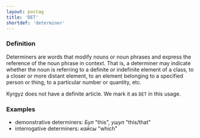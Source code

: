```yaml
---
layout: postag
title: 'DET'
shortdef: 'determiner'
---
```


### Definition

Determiners are words that modify nouns or noun phrases and express
the reference of the noun phrase in context. That is, a determiner may
indicate whether the noun is referring to a definite or indefinite
element of a class, to a closer or more distant element, to an element
belonging to a specified person or thing, to a particular number or
quantity, etc.


Kyrgyz does not have a definite article.
We mark it as `DET` in this usage.

### Examples

- demonstrative determiners: _Бул_ "this", _ушул_ "this/that"
- interrogative determiners: _кайсы_ "which"




<!-- Interlanguage links updated Po 11. listopadu 2024, 20:09:21 CET -->
